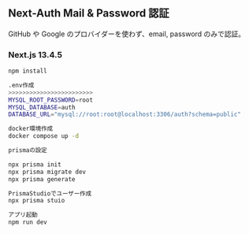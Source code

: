 ## Next-Auth Mail & Password 認証

GitHub や Google のプロバイダーを使わず、email, password のみで認証。

### Next.js 13.4.5

```bash
npm install
```

```bash
.env作成
>>>>>>>>>>>>>>>>>>>>>>>>
MYSQL_ROOT_PASSWORD=root
MYSQL_DATABASE=auth
DATABASE_URL="mysql://root:root@localhost:3306/auth?schema=public"
```

```bash
docker環境作成
docker compose up -d
```

```bash
prismaの設定

npx prisma init
npx prisma migrate dev
npx prisma generate

PrismaStudioでユーザー作成
npx prisma stuio
```

```bash
アプリ起動
npm run dev
```
